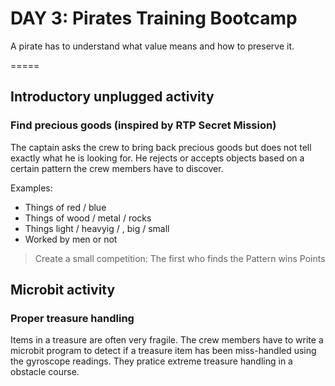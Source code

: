 # DAY 3: Pirates Training Bootcamp

A pirate has to understand what value means and how to preserve it.

=====

## Introductory unplugged activity 

### Find precious goods (inspired by RTP Secret Mission)

The captain asks the crew to bring back precious goods but does not tell exactly what he is looking for. 
He rejects or accepts objects based on a certain pattern the crew members have to discover.

Examples: 
- Things of red / blue
- Things of wood /  metal / rocks
- Things light / heavyig / , big / small
- Worked by men or not

> Create a small competition: The first who finds the Pattern wins Points

## Microbit activity



### Proper treasure handling

Items in a treasure are often very fragile. The crew members have to write a microbit program to detect if a treasure item has been miss-handled using the gyroscope readings. They pratice extreme treasure handling in a obstacle course.